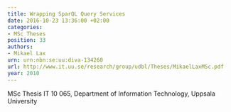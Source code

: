 ```yaml
---
title: Wrapping SparQL Query Services
date: 2016-10-23 13:36:00 +02:00
categories:
- MSc Theses
position: 33
authors:
- Mikael Lax
urn: urn:nbn:se:uu:diva-134260
url: http://www.it.uu.se/research/group/udbl/Theses/MikaelLaxMSc.pdf
year: 2010
---
```


MSc Thesis IT 10 065, Department of Information Technology, Uppsala University
